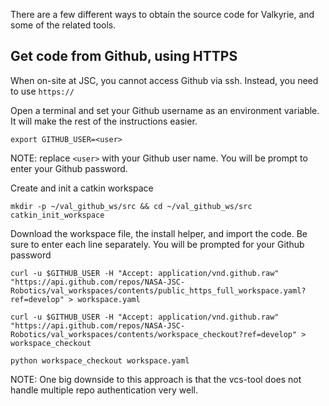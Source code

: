 There are a few different ways to obtain the source code for Valkyrie, and some of the related tools.

## Get code from Github, using HTTPS
When on-site at JSC, you cannot access Github via ssh.  Instead, you need to use `https://`

Open a terminal and set your Github username as an environment variable.  It will make the rest of the instructions easier.

    export GITHUB_USER=<user>

NOTE: replace `<user>` with your Github user name.  You will be prompt to enter your Github password.

Create and init a catkin workspace  

    mkdir -p ~/val_github_ws/src && cd ~/val_github_ws/src
    catkin_init_workspace

Download the workspace file, the install helper, and import the code.  Be sure to enter each line separately.  You will be prompted for your Github password

    curl -u $GITHUB_USER -H "Accept: application/vnd.github.raw" "https://api.github.com/repos/NASA-JSC-Robotics/val_workspaces/contents/public_https_full_workspace.yaml?ref=develop" > workspace.yaml

    curl -u $GITHUB_USER -H "Accept: application/vnd.github.raw" "https://api.github.com/repos/NASA-JSC-Robotics/val_workspaces/contents/workspace_checkout?ref=develop" > workspace_checkout

    python workspace_checkout workspace.yaml


NOTE: One big downside to this approach is that the vcs-tool does not handle multiple repo authentication very well.